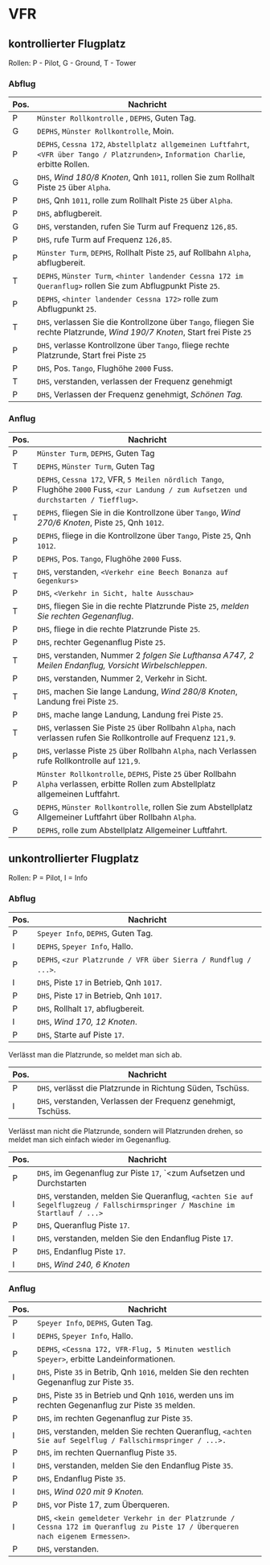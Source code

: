 # VFR

## kontrollierter Flugplatz

Rollen: P - Pilot, G - Ground, T - Tower

### Abflug
| Pos. | Nachricht                                                                                                                             |
|------|---------------------------------------------------------------------------------------------------------------------------------------|
| P    | `Münster Rollkontrolle` , `DEPHS`, Guten Tag.                                                                                         |
| G    | `DEPHS`, `Münster Rollkontrolle`, Moin.                                                                                               |
| P    | `DEPHS`, `Cessna 172`, `Abstellplatz allgemeinen Luftfahrt`, `<VFR über Tango / Platzrunden>`, `Information Charlie`, erbitte Rollen. |
| G    | `DHS`, *Wind 180/8 Knoten*, Qnh `1011`, rollen Sie zum Rollhalt Piste `25` über `Alpha`.                                              |
| P    | `DHS`, Qnh `1011`, rolle zum Rollhalt Piste `25` über `Alpha`.                                                                        |
| P    | `DHS`, abflugbereit.                                                                                                                  |
| G    | `DHS`, verstanden, rufen Sie Turm auf Frequenz `126,85`.                                                                              |
| P    | `DHS`, rufe Turm auf Frequenz `126,85`.                                                                                               |
| P    | `Münster Turm`, `DEPHS`, Rollhalt Piste `25`, auf Rollbahn `Alpha`, abflugbereit.                                                     |
| T    | `DEPHS`, `Münster Turm`, `<hinter landender Cessna 172 im Queranflug>` rollen Sie zum Abflugpunkt Piste `25`.                         |
| P    | `DEPHS`, `<hinter landender Cessna 172>` rolle zum Abflugpunkt `25`.                                                                  |
| T    | `DHS`, verlassen Sie die Kontrollzone über `Tango`, fliegen Sie rechte Platzrunde, *Wind 190/7 Knoten*, Start frei Piste `25`         |
| P    | `DHS`, verlasse Kontrollzone über `Tango`, fliege rechte Platzrunde, Start frei Piste `25`                                            |
| P    | `DHS`, Pos. `Tango`, Flughöhe `2000` Fuss.                                                                                            |
| T    | `DHS`, verstanden, verlassen der Frequenz genehmigt                                                                                   |
| P    | `DHS`, Verlassen der Frequenz genehmigt, *Schönen Tag.*                                                                               |

### Anflug

| Pos. | Nachricht                                                                                                                                 |
|------|-------------------------------------------------------------------------------------------------------------------------------------------|
| P    | `Münster Turm`, `DEPHS`, Guten Tag                                                                                                        |
| T    | `DEPHS`, `Münster Turm`, Guten Tag                                                                                                        |
| P    | `DEPHS`, `Cessna 172`, VFR, `5 Meilen nördlich Tango`, Flughöhe `2000` Fuss, `<zur Landung / zum Aufsetzen und durchstarten / Tiefflug>`. |
| T    | `DEPHS`, fliegen Sie in die Kontrollzone über `Tango`, *Wind 270/6 Knoten*, Piste `25`, Qnh `1012`.                                       |
| P    | `DEPHS`, fliege in die Kontrollzone über `Tango`, Piste `25`, Qnh `1012`.                                                                 |
| P    | `DEPHS`, Pos. `Tango`, Flughöhe `2000` Fuss.                                                                                              |
| T    | `DHS`, verstanden, `<Verkehr eine Beech Bonanza auf Gegenkurs>`                                                                           |
| P    | `DHS`, `<Verkehr in Sicht, halte Ausschau>`                                                                                               |
| T    | `DHS`, fliegen Sie in die rechte Platzrunde Piste `25`, *melden Sie rechten Gegenanflug*.                                                 |
| P    | `DHS`, fliege in die rechte Platzrunde Piste `25`.                                                                                        |
| P    | `DHS`, rechter Gegenanflug Piste `25`.                                                                                                    |
| T    | `DHS`, verstanden, Nummer 2 *folgen Sie Lufthansa A747, 2 Meilen Endanflug, Vorsicht Wirbelschleppen*.                                    |
| P    | `DHS`, verstanden, Nummer 2, Verkehr in Sicht.                                                                                            |
| T    | `DHS`, machen Sie lange Landung, *Wind 280/8 Knoten*, Landung frei Piste `25`.                                                            |
| P    | `DHS`, mache lange Landung, Landung frei Piste `25`.                                                                                      |
| T    | `DHS`, verlassen Sie Piste `25` über Rollbahn `Alpha`, nach verlassen rufen Sie Rollkontrolle auf Frequenz `121,9`.                       |
| P    | `DHS`, verlasse Piste `25` über Rollbahn `Alpha`, nach Verlassen rufe Rollkontrolle auf `121,9`.                                          |
| P    | `Münster Rollkontrolle`, `DEPHS`, Piste `25` über Rollbahn `Alpha` verlassen, erbitte Rollen zum Abstellplatz allgemeinen Luftfahrt.      |
| G    | `DEPHS`, `Münster Rollkontrolle`, rollen Sie zum Abstellplatz Allgemeiner Luftfahrt über Rollbahn `Alpha`.                                |
| P    | `DEPHS`, rolle zum Abstellplatz Allgemeiner Luftfahrt.                                                                                    |

## unkontrollierter Flugplatz

Rollen: P = Pilot, I = Info

### Abflug
| Pos. | Nachricht                                                       |
|------|-----------------------------------------------------------------|
| P    | `Speyer Info`, `DEPHS`, Guten Tag.                              |
| I    | `DEPHS`, `Speyer Info`, Hallo.                                  |
| P    | `DEPHS`, `<zur Platzrunde / VFR über Sierra / Rundflug / ...>`. |
| I    | `DHS`, Piste `17` in Betrieb, Qnh `1017`.                       |
| P    | `DHS`, Piste `17` in Betrieb, Qnh `1017`.                       |
| P    | `DHS`, Rollhalt `17`, abflugbereit.                             |
| I    | `DHS`, *Wind 170, 12 Knoten*.                                   |
| P    | `DHS`, Starte auf Piste `17`.                                   |

Verlässt man die Platzrunde, so meldet man sich ab.

| Pos. | Nachricht                                                     |
|------|---------------------------------------------------------------|
| P    | `DHS`, verlässt die Platzrunde in Richtung Süden, Tschüss.    |
| I    | `DHS`, verstanden, Verlassen der Frequenz genehmigt, Tschüss. |

Verlässt man nicht die Platzrunde, sondern will Platzrunden drehen, so meldet man sich einfach wieder im Gegenanflug.

| Pos. | Nachricht                                                                                                                     |
|------|-------------------------------------------------------------------------------------------------------------------------------|
| P    | `DHS`, im Gegenanflug zur Piste `17`, `<zum Aufsetzen und Durchstarten | zur Landung>.`                                       |
| I    | `DHS`, verstanden, melden Sie Queranflug, `<achten Sie auf Segelflugzeug / Fallschirmspringer / Maschine im Startlauf / ...>` |
| P    | `DHS`, Queranflug Piste `17`.                                                                                                 |
| I    | `DHS`, verstanden, melden Sie den Endanflug Piste `17`.                                                                       |
| P    | `DHS`, Endanflug Piste `17`.                                                                                                  |
| I    | `DHS`, *Wind 240, 6 Knoten*                                                                                                   |



### Anflug
| Pos. | Nachricht                                                                                                                       |
|------|---------------------------------------------------------------------------------------------------------------------------------|
| P    | `Speyer Info`, `DEPHS`, Guten Tag.                                                                                              |
| I    | `DEPHS`, `Speyer Info`, Hallo.                                                                                                  |
| P    | `DEPHS`, `<Cessna 172, VFR-Flug, 5 Minuten westlich Speyer>`, erbitte Landeinformationen.                                       |
| I    | `DHS`, Piste `35` in Betrib, Qnh `1016`, melden Sie den rechten Gegenanflug zur Piste `35`.                                     |
| P    | `DHS`, Piste `35` in Betrieb und Qnh `1016`, werden uns im rechten Gegenanflug zur Piste `35` melden.                           |
| P    | `DHS`, im rechten Gegenanflug zur Piste `35`.                                                                                   |
| I    | `DHS`, verstanden, melden Sie rechten Queranflug, `<achten Sie auf Segelflug / Fallschirmspringer / ...>.`                      |
| P    | `DHS`, im rechten Quernanflug Piste `35`.                                                                                       |
| I    | `DHS`, verstanden, melden Sie den Endanflug Piste `35`.                                                                         |
| P    | `DHS`, Endanflug Piste `35`.                                                                                                    |
| I    | `DHS`, *Wind 020 mit 9 Knoten.*                                                                                                 |
| P    | `DHS`, vor Piste 17, zum Überqueren.                                                                                            |
| I    | `DHS`, `<kein gemeldeter Verkehr in der Platzrunde / Cessna 172 im Queranflug zu Piste 17 / Überqueren nach eigenem Ermessen>`. |
| P    | `DHS`, verstanden.                                                                                                              |